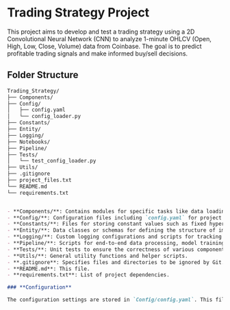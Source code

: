 # Trading Strategy Project

This project aims to develop and test a trading strategy using a 2D Convolutional Neural Network (CNN) to analyze 1-minute OHLCV (Open, High, Low, Close, Volume) data from Coinbase. The goal is to predict profitable trading signals and make informed buy/sell decisions.

## Folder Structure

```markdown
Trading_Strategy/
├── Components/
├── Config/
│   ├── config.yaml
│   └── config_loader.py
├── Constants/
├── Entity/
├── Logging/
├── Notebooks/
├── Pipeline/
├── Tests/
│   └── test_config_loader.py
├── Utils/
├── .gitignore
├── project_files.txt
└── README.md
└── requirements.txt


- **Components/**: Contains modules for specific tasks like data loading, preprocessing, model training, and evaluation.
- **Config/**: Configuration files including `config.yaml` for project settings and hyperparameters.
- **Constants/**: Files for storing constant values such as fixed hyperparameters and thresholds.
- **Entity/**: Data classes or schemas for defining the structure of important objects.
- **Logging/**: Custom logging configurations and scripts for tracking execution and metrics.
- **Pipeline/**: Scripts for end-to-end data processing, model training, and evaluation pipelines.
- **Tests/**: Unit tests to ensure the correctness of various components.
- **Utils/**: General utility functions and helper scripts.
- **.gitignore**: Specifies files and directories to be ignored by Git.
- **README.md**: This file.
- **requirements.txt**: List of project dependencies.

### **Configuration**

The configuration settings are stored in `Config/config.yaml`. This file includes paths, model parameters, and training configurations.

